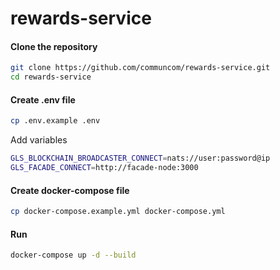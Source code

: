 # rewards-service

#### Clone the repository

```bash
git clone https://github.com/communcom/rewards-service.git
cd rewards-service
```

#### Create .env file

```bash
cp .env.example .env
```

Add variables

```bash
GLS_BLOCKCHAIN_BROADCASTER_CONNECT=nats://user:password@ip
GLS_FACADE_CONNECT=http://facade-node:3000
```

#### Create docker-compose file

```bash
cp docker-compose.example.yml docker-compose.yml
```

#### Run

```bash
docker-compose up -d --build
```
